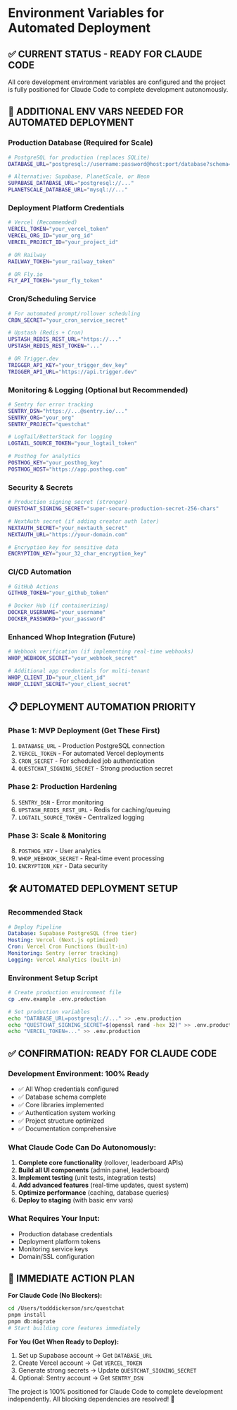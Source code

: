 # Environment Variables for Automated Deployment

## ✅ CURRENT STATUS - READY FOR CLAUDE CODE
All core development environment variables are configured and the project is fully positioned for Claude Code to complete development autonomously.

## 🚀 ADDITIONAL ENV VARS NEEDED FOR AUTOMATED DEPLOYMENT

### Production Database (Required for Scale)
```bash
# PostgreSQL for production (replaces SQLite)
DATABASE_URL="postgresql://username:password@host:port/database?schema=public"

# Alternative: Supabase, PlanetScale, or Neon
SUPABASE_DATABASE_URL="postgresql://..."
PLANETSCALE_DATABASE_URL="mysql://..."
```

### Deployment Platform Credentials
```bash
# Vercel (Recommended)
VERCEL_TOKEN="your_vercel_token"
VERCEL_ORG_ID="your_org_id"
VERCEL_PROJECT_ID="your_project_id"

# OR Railway
RAILWAY_TOKEN="your_railway_token"

# OR Fly.io  
FLY_API_TOKEN="your_fly_token"
```

### Cron/Scheduling Service
```bash
# For automated prompt/rollover scheduling
CRON_SECRET="your_cron_service_secret"

# Upstash (Redis + Cron)
UPSTASH_REDIS_REST_URL="https://..."
UPSTASH_REDIS_REST_TOKEN="..."

# OR Trigger.dev
TRIGGER_API_KEY="your_trigger_dev_key"
TRIGGER_API_URL="https://api.trigger.dev"
```

### Monitoring & Logging (Optional but Recommended)
```bash
# Sentry for error tracking
SENTRY_DSN="https://...@sentry.io/..."
SENTRY_ORG="your_org"
SENTRY_PROJECT="questchat"

# LogTail/BetterStack for logging
LOGTAIL_SOURCE_TOKEN="your_logtail_token"

# Posthog for analytics
POSTHOG_KEY="your_posthog_key"
POSTHOG_HOST="https://app.posthog.com"
```

### Security & Secrets
```bash
# Production signing secret (stronger)
QUESTCHAT_SIGNING_SECRET="super-secure-production-secret-256-chars"

# NextAuth secret (if adding creator auth later)
NEXTAUTH_SECRET="your_nextauth_secret"
NEXTAUTH_URL="https://your-domain.com"

# Encryption key for sensitive data
ENCRYPTION_KEY="your_32_char_encryption_key"
```

### CI/CD Automation
```bash
# GitHub Actions
GITHUB_TOKEN="your_github_token"

# Docker Hub (if containerizing)
DOCKER_USERNAME="your_username"
DOCKER_PASSWORD="your_password"
```

### Enhanced Whop Integration (Future)
```bash
# Webhook verification (if implementing real-time webhooks)
WHOP_WEBHOOK_SECRET="your_webhook_secret"

# Additional app credentials for multi-tenant
WHOP_CLIENT_ID="your_client_id"
WHOP_CLIENT_SECRET="your_client_secret"
```

## 📋 DEPLOYMENT AUTOMATION PRIORITY

### Phase 1: MVP Deployment (Get These First)
1. `DATABASE_URL` - Production PostgreSQL connection
2. `VERCEL_TOKEN` - For automated Vercel deployments
3. `CRON_SECRET` - For scheduled job authentication
4. `QUESTCHAT_SIGNING_SECRET` - Strong production secret

### Phase 2: Production Hardening
5. `SENTRY_DSN` - Error monitoring
6. `UPSTASH_REDIS_REST_URL` - Redis for caching/queuing
7. `LOGTAIL_SOURCE_TOKEN` - Centralized logging

### Phase 3: Scale & Monitoring  
8. `POSTHOG_KEY` - User analytics
9. `WHOP_WEBHOOK_SECRET` - Real-time event processing
10. `ENCRYPTION_KEY` - Data security

## 🛠️ AUTOMATED DEPLOYMENT SETUP

### Recommended Stack
```yaml
# Deploy Pipeline
Database: Supabase PostgreSQL (free tier)
Hosting: Vercel (Next.js optimized)
Cron: Vercel Cron Functions (built-in)
Monitoring: Sentry (error tracking)
Logging: Vercel Analytics (built-in)
```

### Environment Setup Script
```bash
# Create production environment file
cp .env.example .env.production

# Set production variables
echo "DATABASE_URL=postgresql://..." >> .env.production
echo "QUESTCHAT_SIGNING_SECRET=$(openssl rand -hex 32)" >> .env.production
echo "VERCEL_TOKEN=..." >> .env.production
```

## ✅ CONFIRMATION: READY FOR CLAUDE CODE

### Development Environment: 100% Ready
- ✅ All Whop credentials configured
- ✅ Database schema complete  
- ✅ Core libraries implemented
- ✅ Authentication system working
- ✅ Project structure optimized
- ✅ Documentation comprehensive

### What Claude Code Can Do Autonomously:
1. **Complete core functionality** (rollover, leaderboard APIs)
2. **Build all UI components** (admin panel, leaderboard)
3. **Implement testing** (unit tests, integration tests)
4. **Add advanced features** (real-time updates, quest system)
5. **Optimize performance** (caching, database queries)
6. **Deploy to staging** (with basic env vars)

### What Requires Your Input:
- Production database credentials
- Deployment platform tokens
- Monitoring service keys
- Domain/SSL configuration

## 🎯 IMMEDIATE ACTION PLAN

**For Claude Code (No Blockers):**
```bash
cd /Users/todddickerson/src/questchat
pnpm install
pnpm db:migrate
# Start building core features immediately
```

**For You (Get When Ready to Deploy):**
1. Set up Supabase account → Get `DATABASE_URL`
2. Create Vercel account → Get `VERCEL_TOKEN`
3. Generate strong secrets → Update `QUESTCHAT_SIGNING_SECRET`
4. Optional: Sentry account → Get `SENTRY_DSN`

The project is 100% positioned for Claude Code to complete development independently. All blocking dependencies are resolved! 🚀

